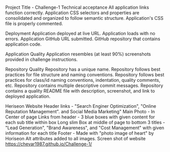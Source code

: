 Project Title - Challenge-1
Technical acceptance 
    All application links function correctly. 
    Application CSS selectors and properties are consolidated and organized to follow semantic structure. 
    Application's CSS file is properly commented.

Deployment
    Application deployed at live URL.
    Application loads with no errors.
    Application GitHub URL submitted.
    GitHub repository that contains application code.

Application Quality 
    Application resembles (at least 90%) screenshots provided in challenge instructions.

Repository Quality 
    Repository has a unique name.
    Repository follows best practices for file structure and naming conventions.
    Repository follows best practices for class/id naming conventions, indentation, quality comments, etc.
    Repository contains multiple descriptive commit messages.
    Repository contains a quality README file with description, screenshot, and link to deployed application.

Heriseon Website 
    Header links - "Search Enginer Optimization", "Online Reputation Management". and Social Media Marketing" 
    Main Photo - In Center of page 
    Links from header - 3 blue boxes with given content for each sub title within box
    Long slim Box at middle of page to bottom 
        3 titles - "Lead Generation", "Brand Awareness", and "Cost Management" with given information for each title
    Footer - Made with "photo image of heart" by Horiseon
    Alt attributes added to all images.
Screen shot of website https://chevar1987.github.io/Challenge-1/

